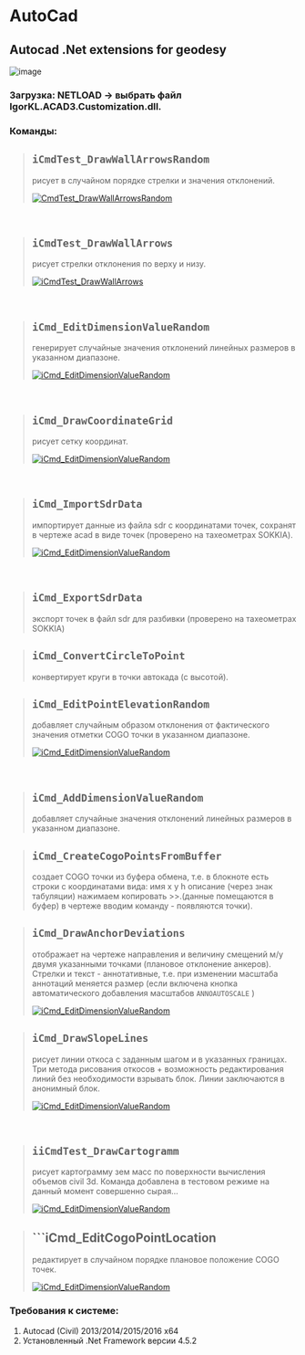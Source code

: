 # AutoCad
## Autocad .Net extensions for geodesy

![image](https://geodesist.ru/attachments/strelki_menju-png.35900/)

### Загрузка: NETLOAD -> выбрать файл IgorKL.ACAD3.Customization.dll.

### Команды:

> ## ```iCmdTest_DrawWallArrowsRandom```
> рисует в случайном порядке стрелки и значения отклонений.
>
> [![CmdTest_DrawWallArrowsRandom](https://img.youtube.com/vi/3Z33nPY3fwo/0.jpg)](https://www.youtube.com/watch?v=3Z33nPY3fwo)

<br/>

> ## ```iCmdTest_DrawWallArrows```
> рисует стрелки отклонения по верху и низу.
> 
> [![iCmdTest_DrawWallArrows](https://img.youtube.com/vi/WAs0hecJ67Q/0.jpg)](https://www.youtube.com/watch?v=WAs0hecJ67Q)

<br/>

> ## ```iCmd_EditDimensionValueRandom```
> генерирует случайные значения отклонений линейных размеров в указанном диапазоне.
>
> [![iCmd_EditDimensionValueRandom](https://img.youtube.com/vi/vVCWAB27SSw/0.jpg)](https://www.youtube.com/watch?v=vVCWAB27SSw)

<br/>

> ## ```iCmd_DrawCoordinateGrid```
> рисует сетку координат.
> 
> [![iCmd_EditDimensionValueRandom](https://img.youtube.com/vi/CU9868QrX4s/0.jpg)](https://www.youtube.com/watch?v=CU9868QrX4s)

<br/>

> ## ```iCmd_ImportSdrData```
> импортирует данные из файла sdr с координатами точек, сохранят в чертеже acad в виде точек (проверено на тахеометрах SOKKIA).
>
> [![iCmd_EditDimensionValueRandom](https://img.youtube.com/vi/hgR9Fd0hA50/0.jpg)](https://www.youtube.com/watch?v=hgR9Fd0hA50)

<br/>

> ## ```iCmd_ExportSdrData```
> экспорт точек в файл sdr для разбивки (проверено на тахеометрах SOKKIA)

> ## ```iCmd_ConvertCircleToPoint``` 
> конвертирует круги в точки автокада (с высотой).

> ## ```iCmd_EditPointElevationRandom```
> добавляет случайным образом отклонения от фактического значения отметки COGO точки в указанном диапазоне.
> 
> [![iCmd_EditDimensionValueRandom](https://img.youtube.com/vi/MpLE01xPY_4/0.jpg)](https://www.youtube.com/watch?v=MpLE01xPY_4)

<br/>

> ## ```iCmd_AddDimensionValueRandom```
> добавляет случайные значения отклонений линейных размеров в указанном диапазоне.

> ## ```iCmd_CreateCogoPointsFromBuffer```
> создает COGO точки из буфера обмена, т.е. в блокноте есть строки с координатами вида: имя x y h описание (через знак табуляции) 
> нажимаем копировать >>.(данные помещаются в буфер) в чертеже вводим команду - появляются точки).

> ## ```iCmd_DrawAnchorDeviations```
> отображает на чертеже направления и величину смещений м/у двумя указанными точками (плановое отклонение анкеров).
> Стрелки и текст - аннотативные, т.е. при изменении масштаба аннотаций меняется размер 
> (если включена кнопка автоматического добавления масштабов ```ANNOAUTOSCALE``` )
> 
> [![iCmd_EditDimensionValueRandom](https://img.youtube.com/vi/1uFGeHBuKqc/0.jpg)](https://www.youtube.com/watch?v=1uFGeHBuKqc)

> ## ```iCmd_DrawSlopeLines```
> рисует линии откоса с заданным шагом и в указанных границах. 
> Три метода рисования откосов + возможность редактирования линий без необходимости взрывать блок. Линии заключаются в анонимный блок.
> 
> [![iCmd_EditDimensionValueRandom](https://img.youtube.com/vi/Ata9Ny3_0oU/0.jpg)](https://www.youtube.com/watch?v=Ata9Ny3_0oU)

<br/>

> ## ```iiCmdTest_DrawCartogramm```
> рисует картограмму зем масс по поверхности вычисления объемов civil 3d. 
> Команда добавлена в тестовом режиме на данный момент совершенно сырая...
> 
> [![iCmd_EditDimensionValueRandom](https://img.youtube.com/vi/iGd4-en1noQ/0.jpg)](https://www.youtube.com/watch?v=iGd4-en1noQ)

> ## ```iCmd_EditCogoPointLocation
> редактирует в случайном порядке плановое положение COGO точек.
> 
> [![iCmd_EditDimensionValueRandom](https://img.youtube.com/vi/qD-tybn6gs8/0.jpg)](https://www.youtube.com/watch?v=qD-tybn6gs8)

### Требования к системе:
1. Autocad (Civil) 2013/2014/2015/2016 x64
2. Установленный .Net Framework версии 4.5.2 
